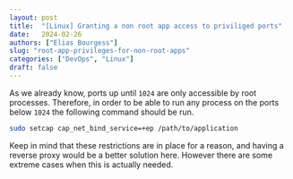 ```yaml
---
layout: post
title:  "[Linux] Granting a non root app access to priviliged ports"
date:   2024-02-26
authors: ["Elias Bourgess"]
slug: "root-app-privileges-for-non-root-apps"
categories: ["DevOps", "Linux"]
draft: false
---
```


As we already know, ports up until `1024` are only accessible by root processes. Therefore, in order to be able to run any process on the ports below `1024` the following command should be run.

```bash
sudo setcap cap_net_bind_service=+ep /path/to/application
```

Keep in mind that these restrictions are in place for a reason, and having a reverse proxy would be a better solution here. However there are some extreme cases when this is actually needed.
